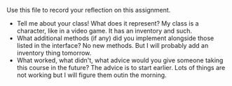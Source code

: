 Use this file to record your reflection on this assignment.

- Tell me about your class! What does it represent?
    My class is a character, like in a video game. It has an inventory and such.
- What additional methods (if any) did you implement alongside those listed in the interface?
    No new methods. But I will probably add an inventory thing tomorrow.
- What worked, what didn't, what advice would you give someone taking this course in the future?
    The advice is to start earlier. Lots of things are not working but I will figure them outin the morning.

